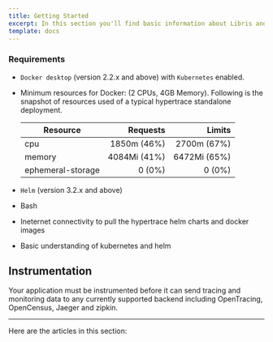 ```yaml
---
title: Getting Started
excerpt: In this section you'll find basic information about Libris and how to use it.
template: docs
---
```

### Requirements
- `Docker desktop` (version 2.2.x and above) with `Kubernetes` enabled.
- Minimum resources for Docker: (2 CPUs, 4GB Memory).
Following is the snapshot of resources used of a typical hypertrace standalone deployment.

    | Resource          | Requests        | Limits        |
    |-------------------| ---------------:| -------------:|
    | cpu               | 1850m (46%)     | 2700m (67%)   |
    | memory            | 4084Mi (41%)    | 6472Mi (65%)  |
    | ephemeral-storage | 0 (0%)          | 0 (0%)        |


- `Helm` (version 3.2.x and above)
- Bash
- Ineternet connectivity to pull the hypertrace helm charts and docker images
- Basic understanding of kubernetes and helm

## Instrumentation
Your application must be instrumented before it can send tracing and monitoring data to any currently supported backend including OpenTracing, OpenCensus, Jaeger and zipkin. 

***

Here are the articles in this section:
